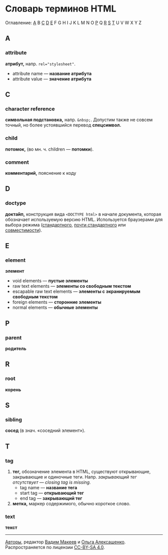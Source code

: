# Словарь терминов HTML

Оглавление: [A](#a) B [C](#c) [D](#d) [E](#e) F G H I J K L M N O [P](#p) Q [R](#r) [S](#s) [T](#t) U V W X Y Z

## A

### attribute

**атрибут,** напр. `rel="stylesheet"`.

- attribute name — **название атрибута**
- attribute value — **значение атрибута**

## C

### character reference

**символьная подстановка,** напр. `&nbsp;`. Допустим также не совсем точный, но более устоявшийся перевод **спецсимвол.**

### child

**потомок,** (во мн. ч. children — **потомки**).

### comment

**комментарий,** пояснение к коду

## D

### doctype

**докта́йп,** конструкция вида `<DOCTYPE html>` в начале документа, которая обозначает используемую версию HTML. Используется браузерами для выбора режима ([стандартного](#standards-mode-standards-compliance-mode), [почти стандартного](#almost-standards-mode) или [совместимости](#quirks-mode)).

## E

### element

**элемент**

- void elements — **пустые элементы**
- raw text elements — **элементы со свободным текстом**
- escapable raw text elements — **элементы с экранируемым свободным текстом**
- foreign elements — **сторонние элементы**
- normal elements — **обычные элементы**

## P

### parent

**родитель**

## R

### root

**корень**

## S

### sibling

**сосед** (в знач. «соседний элемент»).

## T

### tag

1. **тег,** обозначение элемента в HTML, существуют открывающие, закрывающие и одиночные теги. Напр. _закрывающий тег отсутствует — closing tag is missing._
	- tag name — **название тега**
	- start tag — **открывающий тег**
	- end tag — **закрывающий тег**
2. **метка,** маркер содержимого, обычно короткое слово.

### text

**текст**

---
[Авторы](https://github.com/web-standards-ru/dictionary/graphs/contributors), редактор [Вадим Макеев](http://pepelsbey.net) и [Ольга Алексашенко](http://engelside.net/portfolio/). Распространяется по лицензии [CC-BY-SA 4.0](LICENSE.md).
